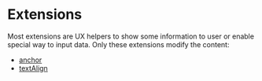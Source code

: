 # Extensions

Most extensions are UX helpers to show some information to user or enable special way to input data.
Only these extensions modify the content:
- [anchor](/editor/extensions/anchor/)
- [textAlign](/editor/extensions/text-align/)

